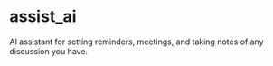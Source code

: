 # assist_ai
AI assistant for setting reminders, meetings, and taking notes of any discussion you have. 
